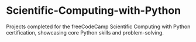 # Scientific-Computing-with-Python
Projects completed for the freeCodeCamp Scientific Computing with Python certification, showcasing core Python skills and problem-solving.
